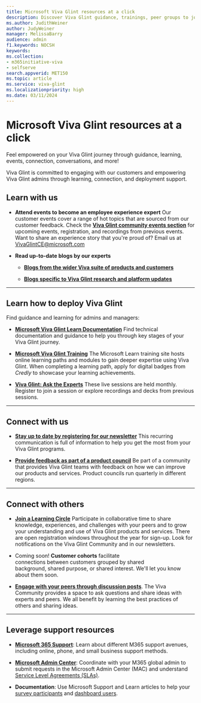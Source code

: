 ```yaml
---
title: Microsoft Viva Glint resources at a click
description: Discover Viva Glint guidance, trainings, peer groups to join, events to attend, how to stay updated about new platform features, current research and so much more!
ms.author: JudithWeiner
author: JudyWeiner
manager: MelissaBarry
audience: admin
f1.keywords: NOCSH
keywords: 
ms.collection:  
- m365initiative-viva
- selfserve 
search.appverid: MET150 
ms.topic: article
ms.service: viva-glint
ms.localizationpriority: high
ms.date: 03/11/2024
---
```


# Microsoft Viva Glint resources at a click

Feel empowered on your Viva Glint journey through guidance, learning, events, connection, conversations, and more!

Viva Glint is committed to engaging with our customers and empowering Viva Glint admins through learning, connection, and deployment support. 

## Learn with us

- **Attend events to become an employee experience expert**
Our customer events cover a range of hot topics that are sourced from our customer feedback. Check the [**Viva Glint community events section**](https://techcommunity.microsoft.com/t5/viva-glint/eb-p/Viva_Glint_Events) for upcoming events, registration, and recordings from previous events. 
Want to share an experience story that you're proud of? Email us at VivaGlintCE@microsoft.com

- **Read up-to-date blogs by our experts**

  - [**Blogs from the wider Viva suite of products and customers**](https://techcommunity.microsoft.com/t5/microsoft-viva-blog/bg-p/MicrosoftVivaBlog)

  - [**Blogs specific to Viva Glint research and platform updates**](https://techcommunity.microsoft.com/t5/viva-glint-blog/bg-p/Viva_Glint_Blog)
  
<hr>

## Learn how to deploy Viva Glint
Find guidance and learning for admins and managers:

- [**Microsoft Viva Glint Learn Documentation**](/../../viva/glint/introduction-viva-glint) Find technical documentation and guidance to help you through key stages of your Viva Glint journey. 

- [**Microsoft Viva Glint Training**](/../../viva/glint/start/viva-glint-learning-paths-and-modules) 
The Microsoft Learn training site hosts online learning paths and modules to gain deeper expertise using Viva Glint. When completing a learning path, apply for digital badges from *Credly* to showcase your learning achievements.

- [**Viva Glint: Ask the Experts**](https://adoption.microsoft.com/viva/glint/ask-the-experts-resources/) These live sessions are held monthly. Register to join a session or explore recordings and decks from previous sessions.

<hr>

## Connect with us

- [**Stay up to date by registering for our newsletter**](https://adoption.microsoft.com/en-us/viva/glint/newsletter/) This recurring communication is full of information to help you get the most from your Viva Glint programs.  

- [**Provide feedback as part of a product council**](https://techcommunity.microsoft.com/t5/viva-glint-blog/shape-the-future-of-viva-glint-by-joining-our-product-council/ba-p/4063627) Be part of a community that provides Viva Glint teams with feedback on how we can improve our products and services. Product councils run quarterly in different regions.

<hr>

## Connect with others

- [**Join a Learning Circle**](https://techcommunity.microsoft.com/t5/viva-glint-blog/introducing-viva-glint-learning-circles/ba-p/3988040) Participate in collaborative time to share knowledge, experiences, and challenges with your peers and to grow your understanding and use of Viva Glint products and services. There are open registration windows throughout the year for sign-up. Look for notifications on the Viva Glint Community and in our newsletters. 

- Coming soon! **Customer cohorts** facilitate connections between customers grouped by shared background, shared purpose, or shared interest. We'll let you know about them soon. 

- [**Engage with your peers through discussion posts**](https://techcommunity.microsoft.com/t5/viva-glint/ct-p/Viva-Glint). The Viva Community provides a space to ask questions and share ideas with experts and peers. We all benefit by learning the best practices of others and sharing ideas.

<hr>

## Leverage support resources

- [**Microsoft 365 Support**](/microsoft-365/admin/get-help-support?view=o365-worldwide&preserve-view=true): Learn about different M365 support avenues, including online, phone, and small business support methods.

- [**Microsoft Admin Center**](https://go.microsoft.com/fwlink/?linkid=2264234): Coordinate with your M365 global admin to submit requests in the Microsoft Admin Center (MAC) and understand [Service Level Agreements (SLAs)](/microsoft-365/admin/m365-feature-descriptions?view=o365-worldwide&tabs=Privacy).

- **Documentation**: Use Microsoft Support and Learn articles to help your [survey participants](/viva/glint/communicate/support-survey-participants) and [dashboard users](/viva/glint/setup/manager-access-issues).



